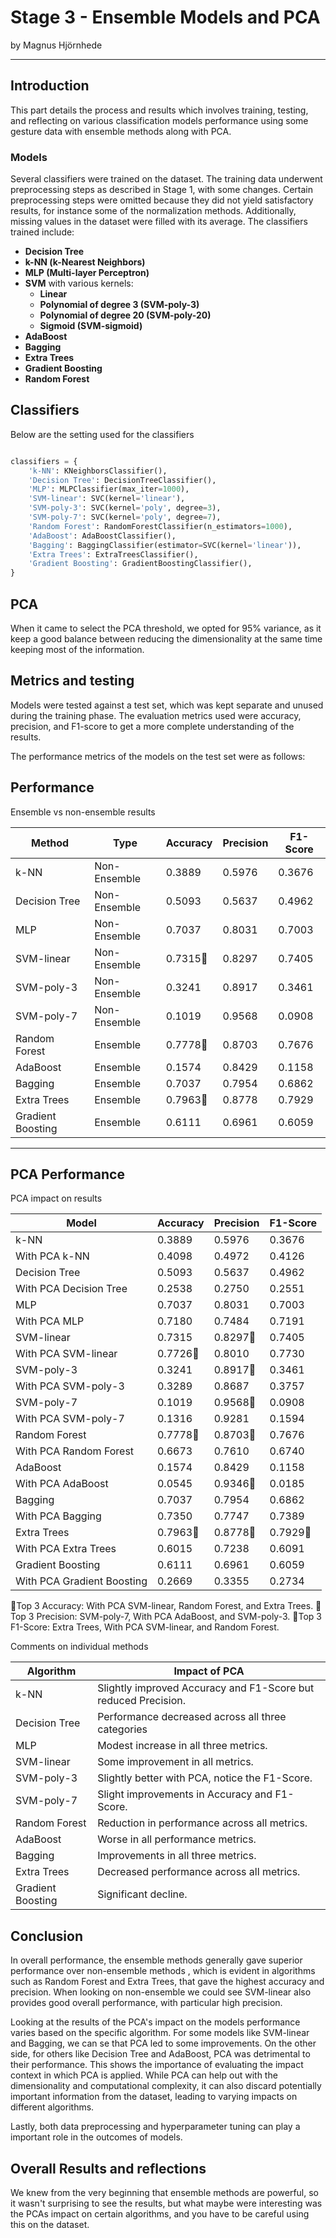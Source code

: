 # Stage 3 - Ensemble Models and PCA

by Magnus Hjörnhede

---

## Introduction

This part details the process and results which involves training, testing, and reflecting on various classification models performance using some gesture data with ensemble methods along with PCA.

### Models

Several classifiers were trained on the dataset. The training data underwent preprocessing steps as described in Stage 1, with some changes. Certain preprocessing steps were omitted because they did not yield satisfactory results, for instance some of the normalization methods. Additionally, missing values in the dataset were
filled with its average. The classifiers trained include:

- **Decision Tree**
- **k-NN (k-Nearest Neighbors)**
- **MLP (Multi-layer Perceptron)**
- **SVM** with various kernels:
  - **Linear**
  - **Polynomial of degree 3 (SVM-poly-3)**
  - **Polynomial of degree 20 (SVM-poly-20)**
  - **Sigmoid (SVM-sigmoid)**
- **AdaBoost**
- **Bagging**
- **Extra Trees**
- **Gradient Boosting**
- **Random Forest**

## Classifiers

Below are the setting used for the classifiers

```python

classifiers = {
    'k-NN': KNeighborsClassifier(),
    'Decision Tree': DecisionTreeClassifier(),
    'MLP': MLPClassifier(max_iter=1000),
    'SVM-linear': SVC(kernel='linear'),
    'SVM-poly-3': SVC(kernel='poly', degree=3),
    'SVM-poly-7': SVC(kernel='poly', degree=7),
    'Random Forest': RandomForestClassifier(n_estimators=1000),
    'AdaBoost': AdaBoostClassifier(),
    'Bagging': BaggingClassifier(estimator=SVC(kernel='linear')),
    'Extra Trees': ExtraTreesClassifier(),
    'Gradient Boosting': GradientBoostingClassifier(),
}
```

## PCA

When it came to select the PCA threshold, we opted for 95% variance, as it keep a good balance between reducing the dimensionality at the same time keeping most of the information.

## Metrics and testing

Models were tested against a test set, which was kept separate and unused during the training phase. The evaluation metrics used were accuracy, precision, and F1-score to get a more complete understanding of the results.

The performance metrics of the models on the test set were as follows:

## Performance

Ensemble vs non-ensemble results

| Method            | Type         | Accuracy | Precision | F1-Score |
|-------------------|--------------|----------|-----------|----------|
| k-NN              | Non-Ensemble | 0.3889   | 0.5976    | 0.3676   |
| Decision Tree     | Non-Ensemble | 0.5093   | 0.5637    | 0.4962   |
| MLP               | Non-Ensemble | 0.7037   | 0.8031    | 0.7003   |
| SVM-linear        | Non-Ensemble | 0.7315🌟 | 0.8297    | 0.7405   |
| SVM-poly-3        | Non-Ensemble | 0.3241   | 0.8917    | 0.3461   |
| SVM-poly-7        | Non-Ensemble | 0.1019   | 0.9568    | 0.0908   |
| Random Forest     | Ensemble     | 0.7778🌟 | 0.8703    | 0.7676   |
| AdaBoost          | Ensemble     | 0.1574   | 0.8429    | 0.1158   |
| Bagging           | Ensemble     | 0.7037   | 0.7954    | 0.6862   |
| Extra Trees       | Ensemble     | 0.7963🌟 | 0.8778    | 0.7929   |
| Gradient Boosting | Ensemble     | 0.6111   | 0.6961    | 0.6059   |

---

## PCA Performance

PCA impact on results

| Model                      | Accuracy | Precision | F1-Score |
|----------------------------|----------|-----------|----------|
| k-NN                       | 0.3889   | 0.5976    | 0.3676   |
| With PCA k-NN              | 0.4098   | 0.4972    | 0.4126   |
| Decision Tree              | 0.5093   | 0.5637    | 0.4962   |
| With PCA Decision Tree     | 0.2538   | 0.2750    | 0.2551   |
| MLP                        | 0.7037   | 0.8031    | 0.7003   |
| With PCA MLP               | 0.7180   | 0.7484    | 0.7191   |
| SVM-linear                 | 0.7315   | 0.8297🌟  | 0.7405   |
| With PCA SVM-linear        | 0.7726🌟 | 0.8010    | 0.7730   |
| SVM-poly-3                 | 0.3241   | 0.8917🌟  | 0.3461   |
| With PCA SVM-poly-3        | 0.3289   | 0.8687    | 0.3757   |
| SVM-poly-7                 | 0.1019   | 0.9568🌟  | 0.0908   |
| With PCA SVM-poly-7        | 0.1316   | 0.9281    | 0.1594   |
| Random Forest              | 0.7778🌟 | 0.8703🌟  | 0.7676   |
| With PCA Random Forest     | 0.6673   | 0.7610    | 0.6740   |
| AdaBoost                   | 0.1574   | 0.8429    | 0.1158   |
| With PCA AdaBoost          | 0.0545   | 0.9346🌟  | 0.0185   |
| Bagging                    | 0.7037   | 0.7954    | 0.6862   |
| With PCA Bagging           | 0.7350   | 0.7747    | 0.7389   |
| Extra Trees                | 0.7963🌟 | 0.8778🌟  | 0.7929🌟 |
| With PCA Extra Trees       | 0.6015   | 0.7238    | 0.6091   |
| Gradient Boosting          | 0.6111   | 0.6961    | 0.6059   |
| With PCA Gradient Boosting | 0.2669   | 0.3355    | 0.2734   |

🌟Top 3 Accuracy: With PCA SVM-linear, Random Forest, and Extra Trees.
🌟Top 3 Precision: SVM-poly-7, With PCA AdaBoost, and SVM-poly-3.
🌟Top 3 F1-Score: Extra Trees, With PCA SVM-linear, and Random Forest.

Comments on individual methods

| Algorithm         | Impact of PCA                                                  |
|-------------------|----------------------------------------------------------------|
| k-NN              | Slightly improved Accuracy and F1-Score but reduced Precision. |
| Decision Tree     | Performance decreased across all three categories              |
| MLP               | Modest increase in all three metrics.                          |
| SVM-linear        | Some improvement in all metrics.                               |
| SVM-poly-3        | Slightly better with PCA, notice the F1-Score.                 |
| SVM-poly-7        | Slight improvements in Accuracy and F1-Score.                  |
| Random Forest     | Reduction in performance across all metrics.                   |
| AdaBoost          | Worse in all performance metrics.                              |
| Bagging           | Improvements in all three metrics.                             |
| Extra Trees       | Decreased performance across all metrics.                      |
| Gradient Boosting | Significant decline.                                           |

## Conclusion

In overall performance, the ensemble methods generally gave superior performance over non-ensemble methods , which is evident in algorithms such as Random Forest and Extra Trees, that gave the highest accuracy and precision.
When looking on non-ensemble we could see SVM-linear also provides good overall performance, with particular high precision.

Looking at the results of the PCA's impact on the models performance varies based on the specific algorithm. For some models like SVM-linear and Bagging, we can se that PCA led to some improvements. On the other side, for others like Decision
Tree and AdaBoost, PCA was detrimental to their performance. This shows the importance of evaluating the impact context in which PCA is applied. While PCA can help out with the dimensionality and computational complexity, it can also discard potentially important information from the dataset, leading to varying impacts on different algorithms.

Lastly, both data preprocessing and hyperparameter tuning can play a important role in the outcomes of models.

## Overall Results and reflections

We knew from the very beginning that ensemble methods are powerful, so it wasn't surprising to see the results, but what maybe were interesting was the PCAs impact on certain algorithms, and you have to be careful using this on the dataset.
